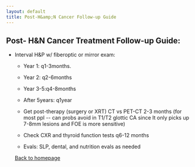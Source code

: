 ```yaml
---
layout: default
title: Post-H&amp;N Cancer Follow-up Guide
---
```

<h2 class="unnumbered" id="post--hn-cancer-treatment-follow-up-guide">
Post- H&N Cancer
Treatment Follow-up Guide:
</h2>
<ul>
<li>
<p>
Interval H&P w/ fiberoptic or mirror exam:
</p>
<ul>
<li>
<p>
Year 1: q1-3months.
</p>
</li>
<li>
<p>
Year 2: q2-6months
</p>
</li>
<li>
<p>
Year 3-5:q4-8months
</p>
</li>
<li>
<p>
After 5years: q1year
</p>
</li>
<li>
<p>
Get post-therapy (surgery or XRT) CT vs PET-CT 2-3 months (for
most ppl -- can probs avoid in T1/T2 glottic CA since It only picks up
7-8mm lesions and FOE is more sensitive)
</p>
</li>
<li>
<p>
Check CXR and thyroid function tests q6-12 months
</p>
</li>
<li>
<p>
Evals: SLP, dental, and nutrition evals as needed
</p>
</li>
</ul>
<p>
<a href="../index.html">Back to homepage</a>
</p>
</li>
</ul>

